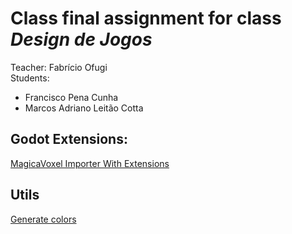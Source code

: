 # Class final assignment for class *Design de Jogos*
Teacher: Fabrício Ofugi \
Students:
* Francisco Pena Cunha
* Marcos Adriano Leitão Cotta

## Godot Extensions:
[MagicaVoxel Importer With Extensions](https://github.com/CloneDeath/MagicaVoxel-Importer-with-Extensions)

## Utils
[Generate colors](https://coolors.co/68968b-423629-eee5e9-d64933-ff5a5f)
